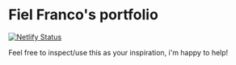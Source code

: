 # Fiel Franco's portfolio
[![Netlify Status](https://api.netlify.com/api/v1/badges/b18e85ec-8a81-43aa-823f-ef2e70353c96/deploy-status)](https://app.netlify.com/sites/piyeldevs-portfolio/deploys)

Feel free to inspect/use this as your inspiration, i'm happy to help!


